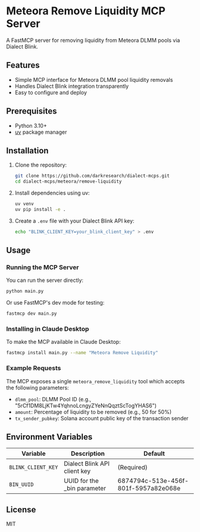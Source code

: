 # Meteora Remove Liquidity MCP Server

A FastMCP server for removing liquidity from Meteora DLMM pools via Dialect Blink.

## Features

- Simple MCP interface for Meteora DLMM pool liquidity removals
- Handles Dialect Blink integration transparently
- Easy to configure and deploy

## Prerequisites

- Python 3.10+
- [uv](https://github.com/astral-sh/uv) package manager

## Installation

1. Clone the repository:
   ```bash
   git clone https://github.com/darkresearch/dialect-mcps.git
   cd dialect-mcps/meteora/remove-liquidity
   ```

2. Install dependencies using uv:
   ```bash
   uv venv
   uv pip install -e .
   ```

3. Create a `.env` file with your Dialect Blink API key:
   ```bash
   echo "BLINK_CLIENT_KEY=your_blink_client_key" > .env
   ```

## Usage

### Running the MCP Server

You can run the server directly:

```bash
python main.py
```

Or use FastMCP's dev mode for testing:

```bash
fastmcp dev main.py
```

### Installing in Claude Desktop

To make the MCP available in Claude Desktop:

```bash
fastmcp install main.py --name "Meteora Remove Liquidity"
```

### Example Requests

The MCP exposes a single `meteora_remove_liquidity` tool which accepts the following parameters:

- `dlmm_pool`: DLMM Pool ID (e.g., "5rCf1DM8LjKTw4YqhnoLcngyZYeNnQqztScTogYHAS6")
- `amount`: Percentage of liquidity to be removed (e.g., 50 for 50%)
- `tx_sender_pubkey`: Solana account public key of the transaction sender

## Environment Variables

| Variable | Description | Default |
|----------|-------------|---------|
| `BLINK_CLIENT_KEY` | Dialect Blink API client key | (Required) |
| `BIN_UUID` | UUID for the _bin parameter | 6874794c-513e-456f-801f-5957a82e068e |

## License

MIT
